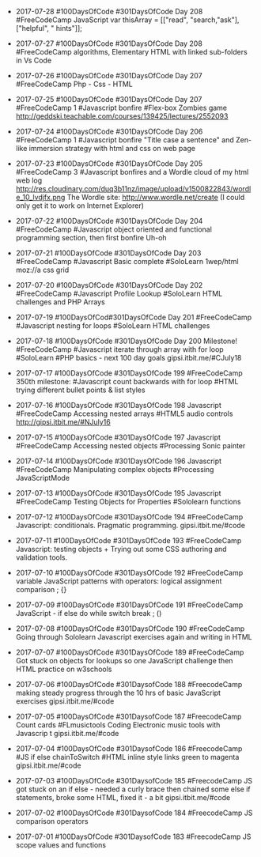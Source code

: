* 2017-07-28 #100DaysOfCode #301DaysOfCode Day 208 #FreeCodeCamp JavaScript 
var thisArray = [["read", "search,"ask"],
["helpful", " hints"]];

* 2017-07-27 #100DaysOfCode #301DaysOfCode Day 208 #FreeCodeCamp algorithms, Elementary HTML with linked sub-folders in Vs Code 

* 2017-07-26 #100DaysOfCode #301DaysOfCode Day 207 #FreeCodeCamp Php - Css - HTML

* 2017-07-25 #100DaysOfCode #301DaysOfCode Day 207 #FreeCodeCamp 1 #Javascript bonfire #Flex-box Zombies game http://geddski.teachable.com/courses/139425/lectures/2552093

* 2017-07-24 #100DaysOfCode #301DaysOfCode Day 206 #FreeCodeCamp 1 #Javascript bonfire "Title case a sentence" and Zen-like immersion strategy with html and css on  web page 

* 2017-07-23 #100DaysOfCode #301DaysOfCode Day 205 #FreeCodeCamp 3 #Javascript bonfires and a Wordle cloud of my html web log
http://res.cloudinary.com/duq3b11nz/image/upload/v1500822843/wordle_10_lvdjfx.png
The Wordle site: http://www.wordle.net/create (I could only get it to work on Internet Explorer)


* 2017-07-22 #100DaysOfCode #301DaysOfCode Day 204 #FreeCodeCamp #Javascript object oriented and functional programming section, then first bonfire Uh-oh

* 2017-07-21 #100DaysOfCode #301DaysOfCode Day 203 #FreeCodeCamp #Javascript Basic complete #SoloLearn 1wep/html moz://a css grid

* 2017-07-20 #100DaysOfCode #301DaysOfCode Day 202 #FreeCodeCamp #Javascript Profile Lookup #SoloLearn HTML challenges and PHP Arrays

* 2017-07-19 #100DaysOfCod#301DaysOfCode Day 201 #FreeCodeCamp #Javascript nesting for loops #SoloLearn HTML challenges

* 2017-07-18 #100DaysOfCode #301DaysOfCode Day 200 Milestone! #FreeCodeCamp #Javascript iterate through array with for loop #SoloLearn #PHP basics - next 100 day goals gipsi.itbit.me/#CJuly18  

* 2017-07-17 #100DaysOfCode #301DaysOfCode 199 #FreeCodeCamp 350th milestone: #Javascript count backwards with for loop #HTML trying different bullet points & list styles  

* 2017-07-16 #100DaysOfCode #301DaysOfCode 198 Javascript #FreeCodeCamp Accessing nested arrays #HTML5 audio controls http://gipsi.itbit.me/#NJuly16

* 2017-07-15 #100DaysOfCode #301DaysOfCode 197 Javascript #FreeCodeCamp Accessing nested objects #Processing Sonic painter

* 2017-07-14 #100DaysOfCode #301DaysOfCode 196 Javascript #FreeCodeCamp Manipulating complex objects #Processing JavaScriptMode

* 2017-07-13 #100DaysOfCode #301DaysOfCode 195 Javascript  #FreeCodeCamp Testing Objects for Properties #Sololearn functions

* 2017-07-12 #100DaysOfCode #301DaysOfCode 194 #FreeCodeCamp Javascript: conditionals. Pragmatic programming. gipsi.itbit.me/#code

* 2017-07-11 #100DaysOfCode #301DaysOfCode 193 #FreeCodeCamp Javascript: testing objects + Trying out some CSS authoring and validation tools. 

* 2017-07-10 #100DaysOfCode #301DaysOfCode 192 #FreeCodeCamp variable JavaScript patterns with operators: logical assignment comparison  ; {}

* 2017-07-09  #100DaysOfCode #301DaysOfCode 191 #FreeCodeCamp JavaScript - if else do while switch break ; ()


* 2017-07-08 #100DaysOfCode #301DaysOfCode 190 #FreeCodeCamp Going through Sololearn Javascript exercises again and  writing in HTML 

* 2017-07-07 #100DaysOfCode #301DaysOfCode 189 #FreeCodeCamp Got stuck on objects for lookups so one JavaScript challenge then HTML practice on w3schools

* 2017-07-06 #100DaysOfCode #301DaysofCode 188 #FreecodeCamp making steady progress through the 10 hrs of basic JavaScript exercises gipsi.itbit.me/#code 

* 2017-07-05 #100DaysOfCode #301DaysofCode 187 #FreecodeCamp Count cards #FLmusictools Coding Electronic music tools with Javascrip t gipsi.itbit.me/#code 

* 2017-07-04 #100DaysOfCode #301DaysofCode 186 #FreecodeCamp #JS if else chainToSwitch #HTML inline style links green to magenta gipsi.itbit.me/#code  

* 2017-07-03 #100DaysOfCode #301DaysofCode 185 #FreecodeCamp JS got stuck on an if else - needed a curly brace then chained some else if statements, broke some HTML, fixed it - a bit gipsi.itbit.me/#code  

* 2017-07-02 #100DaysOfCode #301DaysofCode 184 #FreecodeCamp JS comparison operators 

* 2017-07-01 #100DaysOfCode #301DaysofCode 183 #FreecodeCamp JS scope values and functions 
